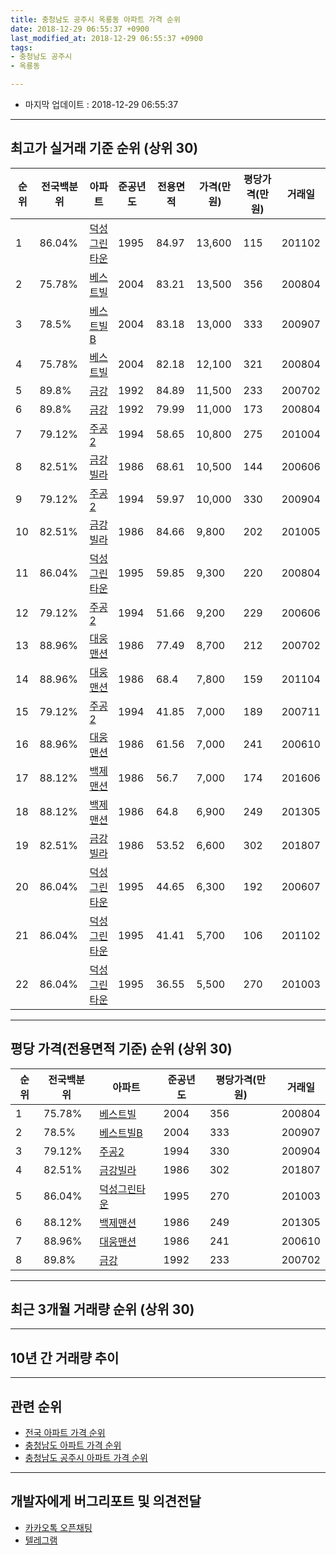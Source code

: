 ```yaml
---
title: 충청남도 공주시 옥룡동 아파트 가격 순위
date: 2018-12-29 06:55:37 +0900
last_modified_at: 2018-12-29 06:55:37 +0900
tags:
- 충청남도 공주시
- 옥룡동

---
```


* 마지막 업데이트 : 2018-12-29 06:55:37

---

## 최고가 실거래 기준 순위 (상위 30)


|순위|전국백분위|아파트|준공년도|전용면적|가격(만원)|평당가격(만원)|거래일|
|---|---|---|---|---|---|---|---|
|1|86.04%|[덕성그린타운](https://search.naver.com/search.naver?query=%EC%B6%A9%EC%B2%AD%EB%82%A8%EB%8F%84+%EA%B3%B5%EC%A3%BC%EC%8B%9C+%EC%98%A5%EB%A3%A1%EB%8F%99+%EB%8D%95%EC%84%B1%EA%B7%B8%EB%A6%B0%ED%83%80%EC%9A%B4)|1995|84.97|13,600|115|201102|
|2|75.78%|[베스트빌](https://search.naver.com/search.naver?query=%EC%B6%A9%EC%B2%AD%EB%82%A8%EB%8F%84+%EA%B3%B5%EC%A3%BC%EC%8B%9C+%EC%98%A5%EB%A3%A1%EB%8F%99+%EB%B2%A0%EC%8A%A4%ED%8A%B8%EB%B9%8C)|2004|83.21|13,500|356|200804|
|3|78.5%|[베스트빌B](https://search.naver.com/search.naver?query=%EC%B6%A9%EC%B2%AD%EB%82%A8%EB%8F%84+%EA%B3%B5%EC%A3%BC%EC%8B%9C+%EC%98%A5%EB%A3%A1%EB%8F%99+%EB%B2%A0%EC%8A%A4%ED%8A%B8%EB%B9%8CB)|2004|83.18|13,000|333|200907|
|4|75.78%|[베스트빌](https://search.naver.com/search.naver?query=%EC%B6%A9%EC%B2%AD%EB%82%A8%EB%8F%84+%EA%B3%B5%EC%A3%BC%EC%8B%9C+%EC%98%A5%EB%A3%A1%EB%8F%99+%EB%B2%A0%EC%8A%A4%ED%8A%B8%EB%B9%8C)|2004|82.18|12,100|321|200804|
|5|89.8%|[금강](https://search.naver.com/search.naver?query=%EC%B6%A9%EC%B2%AD%EB%82%A8%EB%8F%84+%EA%B3%B5%EC%A3%BC%EC%8B%9C+%EC%98%A5%EB%A3%A1%EB%8F%99+%EA%B8%88%EA%B0%95)|1992|84.89|11,500|233|200702|
|6|89.8%|[금강](https://search.naver.com/search.naver?query=%EC%B6%A9%EC%B2%AD%EB%82%A8%EB%8F%84+%EA%B3%B5%EC%A3%BC%EC%8B%9C+%EC%98%A5%EB%A3%A1%EB%8F%99+%EA%B8%88%EA%B0%95)|1992|79.99|11,000|173|200804|
|7|79.12%|[주공2](https://search.naver.com/search.naver?query=%EC%B6%A9%EC%B2%AD%EB%82%A8%EB%8F%84+%EA%B3%B5%EC%A3%BC%EC%8B%9C+%EC%98%A5%EB%A3%A1%EB%8F%99+%EC%A3%BC%EA%B3%B52)|1994|58.65|10,800|275|201004|
|8|82.51%|[금강빌라](https://search.naver.com/search.naver?query=%EC%B6%A9%EC%B2%AD%EB%82%A8%EB%8F%84+%EA%B3%B5%EC%A3%BC%EC%8B%9C+%EC%98%A5%EB%A3%A1%EB%8F%99+%EA%B8%88%EA%B0%95%EB%B9%8C%EB%9D%BC)|1986|68.61|10,500|144|200606|
|9|79.12%|[주공2](https://search.naver.com/search.naver?query=%EC%B6%A9%EC%B2%AD%EB%82%A8%EB%8F%84+%EA%B3%B5%EC%A3%BC%EC%8B%9C+%EC%98%A5%EB%A3%A1%EB%8F%99+%EC%A3%BC%EA%B3%B52)|1994|59.97|10,000|330|200904|
|10|82.51%|[금강빌라](https://search.naver.com/search.naver?query=%EC%B6%A9%EC%B2%AD%EB%82%A8%EB%8F%84+%EA%B3%B5%EC%A3%BC%EC%8B%9C+%EC%98%A5%EB%A3%A1%EB%8F%99+%EA%B8%88%EA%B0%95%EB%B9%8C%EB%9D%BC)|1986|84.66|9,800|202|201005|
|11|86.04%|[덕성그린타운](https://search.naver.com/search.naver?query=%EC%B6%A9%EC%B2%AD%EB%82%A8%EB%8F%84+%EA%B3%B5%EC%A3%BC%EC%8B%9C+%EC%98%A5%EB%A3%A1%EB%8F%99+%EB%8D%95%EC%84%B1%EA%B7%B8%EB%A6%B0%ED%83%80%EC%9A%B4)|1995|59.85|9,300|220|200804|
|12|79.12%|[주공2](https://search.naver.com/search.naver?query=%EC%B6%A9%EC%B2%AD%EB%82%A8%EB%8F%84+%EA%B3%B5%EC%A3%BC%EC%8B%9C+%EC%98%A5%EB%A3%A1%EB%8F%99+%EC%A3%BC%EA%B3%B52)|1994|51.66|9,200|229|200606|
|13|88.96%|[대웅맨션](https://search.naver.com/search.naver?query=%EC%B6%A9%EC%B2%AD%EB%82%A8%EB%8F%84+%EA%B3%B5%EC%A3%BC%EC%8B%9C+%EC%98%A5%EB%A3%A1%EB%8F%99+%EB%8C%80%EC%9B%85%EB%A7%A8%EC%85%98)|1986|77.49|8,700|212|200702|
|14|88.96%|[대웅맨션](https://search.naver.com/search.naver?query=%EC%B6%A9%EC%B2%AD%EB%82%A8%EB%8F%84+%EA%B3%B5%EC%A3%BC%EC%8B%9C+%EC%98%A5%EB%A3%A1%EB%8F%99+%EB%8C%80%EC%9B%85%EB%A7%A8%EC%85%98)|1986|68.4|7,800|159|201104|
|15|79.12%|[주공2](https://search.naver.com/search.naver?query=%EC%B6%A9%EC%B2%AD%EB%82%A8%EB%8F%84+%EA%B3%B5%EC%A3%BC%EC%8B%9C+%EC%98%A5%EB%A3%A1%EB%8F%99+%EC%A3%BC%EA%B3%B52)|1994|41.85|7,000|189|200711|
|16|88.96%|[대웅맨션](https://search.naver.com/search.naver?query=%EC%B6%A9%EC%B2%AD%EB%82%A8%EB%8F%84+%EA%B3%B5%EC%A3%BC%EC%8B%9C+%EC%98%A5%EB%A3%A1%EB%8F%99+%EB%8C%80%EC%9B%85%EB%A7%A8%EC%85%98)|1986|61.56|7,000|241|200610|
|17|88.12%|[백제맨션](https://search.naver.com/search.naver?query=%EC%B6%A9%EC%B2%AD%EB%82%A8%EB%8F%84+%EA%B3%B5%EC%A3%BC%EC%8B%9C+%EC%98%A5%EB%A3%A1%EB%8F%99+%EB%B0%B1%EC%A0%9C%EB%A7%A8%EC%85%98)|1986|56.7|7,000|174|201606|
|18|88.12%|[백제맨션](https://search.naver.com/search.naver?query=%EC%B6%A9%EC%B2%AD%EB%82%A8%EB%8F%84+%EA%B3%B5%EC%A3%BC%EC%8B%9C+%EC%98%A5%EB%A3%A1%EB%8F%99+%EB%B0%B1%EC%A0%9C%EB%A7%A8%EC%85%98)|1986|64.8|6,900|249|201305|
|19|82.51%|[금강빌라](https://search.naver.com/search.naver?query=%EC%B6%A9%EC%B2%AD%EB%82%A8%EB%8F%84+%EA%B3%B5%EC%A3%BC%EC%8B%9C+%EC%98%A5%EB%A3%A1%EB%8F%99+%EA%B8%88%EA%B0%95%EB%B9%8C%EB%9D%BC)|1986|53.52|6,600|302|201807|
|20|86.04%|[덕성그린타운](https://search.naver.com/search.naver?query=%EC%B6%A9%EC%B2%AD%EB%82%A8%EB%8F%84+%EA%B3%B5%EC%A3%BC%EC%8B%9C+%EC%98%A5%EB%A3%A1%EB%8F%99+%EB%8D%95%EC%84%B1%EA%B7%B8%EB%A6%B0%ED%83%80%EC%9A%B4)|1995|44.65|6,300|192|200607|
|21|86.04%|[덕성그린타운](https://search.naver.com/search.naver?query=%EC%B6%A9%EC%B2%AD%EB%82%A8%EB%8F%84+%EA%B3%B5%EC%A3%BC%EC%8B%9C+%EC%98%A5%EB%A3%A1%EB%8F%99+%EB%8D%95%EC%84%B1%EA%B7%B8%EB%A6%B0%ED%83%80%EC%9A%B4)|1995|41.41|5,700|106|201102|
|22|86.04%|[덕성그린타운](https://search.naver.com/search.naver?query=%EC%B6%A9%EC%B2%AD%EB%82%A8%EB%8F%84+%EA%B3%B5%EC%A3%BC%EC%8B%9C+%EC%98%A5%EB%A3%A1%EB%8F%99+%EB%8D%95%EC%84%B1%EA%B7%B8%EB%A6%B0%ED%83%80%EC%9A%B4)|1995|36.55|5,500|270|201003|


---

## 평당 가격(전용면적 기준) 순위 (상위 30)


|순위|전국백분위|아파트|준공년도|평당가격(만원)|거래일|
|---|---|---|---|---|---|
|1|75.78%|[베스트빌](https://search.naver.com/search.naver?query=%EC%B6%A9%EC%B2%AD%EB%82%A8%EB%8F%84+%EA%B3%B5%EC%A3%BC%EC%8B%9C+%EC%98%A5%EB%A3%A1%EB%8F%99+%EB%B2%A0%EC%8A%A4%ED%8A%B8%EB%B9%8C)|2004|356|200804|
|2|78.5%|[베스트빌B](https://search.naver.com/search.naver?query=%EC%B6%A9%EC%B2%AD%EB%82%A8%EB%8F%84+%EA%B3%B5%EC%A3%BC%EC%8B%9C+%EC%98%A5%EB%A3%A1%EB%8F%99+%EB%B2%A0%EC%8A%A4%ED%8A%B8%EB%B9%8CB)|2004|333|200907|
|3|79.12%|[주공2](https://search.naver.com/search.naver?query=%EC%B6%A9%EC%B2%AD%EB%82%A8%EB%8F%84+%EA%B3%B5%EC%A3%BC%EC%8B%9C+%EC%98%A5%EB%A3%A1%EB%8F%99+%EC%A3%BC%EA%B3%B52)|1994|330|200904|
|4|82.51%|[금강빌라](https://search.naver.com/search.naver?query=%EC%B6%A9%EC%B2%AD%EB%82%A8%EB%8F%84+%EA%B3%B5%EC%A3%BC%EC%8B%9C+%EC%98%A5%EB%A3%A1%EB%8F%99+%EA%B8%88%EA%B0%95%EB%B9%8C%EB%9D%BC)|1986|302|201807|
|5|86.04%|[덕성그린타운](https://search.naver.com/search.naver?query=%EC%B6%A9%EC%B2%AD%EB%82%A8%EB%8F%84+%EA%B3%B5%EC%A3%BC%EC%8B%9C+%EC%98%A5%EB%A3%A1%EB%8F%99+%EB%8D%95%EC%84%B1%EA%B7%B8%EB%A6%B0%ED%83%80%EC%9A%B4)|1995|270|201003|
|6|88.12%|[백제맨션](https://search.naver.com/search.naver?query=%EC%B6%A9%EC%B2%AD%EB%82%A8%EB%8F%84+%EA%B3%B5%EC%A3%BC%EC%8B%9C+%EC%98%A5%EB%A3%A1%EB%8F%99+%EB%B0%B1%EC%A0%9C%EB%A7%A8%EC%85%98)|1986|249|201305|
|7|88.96%|[대웅맨션](https://search.naver.com/search.naver?query=%EC%B6%A9%EC%B2%AD%EB%82%A8%EB%8F%84+%EA%B3%B5%EC%A3%BC%EC%8B%9C+%EC%98%A5%EB%A3%A1%EB%8F%99+%EB%8C%80%EC%9B%85%EB%A7%A8%EC%85%98)|1986|241|200610|
|8|89.8%|[금강](https://search.naver.com/search.naver?query=%EC%B6%A9%EC%B2%AD%EB%82%A8%EB%8F%84+%EA%B3%B5%EC%A3%BC%EC%8B%9C+%EC%98%A5%EB%A3%A1%EB%8F%99+%EA%B8%88%EA%B0%95)|1992|233|200702|


---

## 최근 3개월 거래량 순위 (상위 30)


<div style="width:100%;">
    <canvas id="deal_count_ranking" height="250"></canvas>
</div>


<script>
new Chart(document.getElementById("deal_count_ranking"), {
    type: 'horizontalBar',
    data: {
        labels: ['주공2', '덕성그린타운', '대웅맨션', '금강빌라', '금강', '베스트빌'],
        datasets: [{
            label: '실거래 수',
            data: [12, 3, 1, 1, 1, 1],
            borderColor: "rgba(255, 0, 128, 1)",
            backgroundColor: "rgba(255, 0, 128, 0.5)",
            fill: false,
        }]
    },
    options: {
        responsive: true,
        title: {
            display: true,
            text: '최근 3개월 거래량 순위'
        },
        tooltips: {
            mode: 'index',
            intersect: false,
            callbacks: {
                title: function(tooltipItems, data) {
                    return "실거래 수:";
                },
                label: function(tooltipItem, data) {
                    return data.labels[tooltipItem.index] + ": " + tooltipItem.xLabel;
                }
            }
        },
        hover: {
            mode: 'nearest',
            intersect: true
        },
        scales: {
            xAxes: [{
                display: true,
                scaleLabel: {
                    display: true,
                    labelString: '실거래 수'
                },
                ticks: {
                    suggestedMin: 0,
                }
            }],
            yAxes: [{
                display: true,
                ticks: {
                    autoSkip: false,
                    callback: function(value, index, values) {
                        if (value.length > 15)
                            return value.substr(0, 13) + "...";
                        else
                            return value;
                    }
                },
                scaleLabel: {
                    display: false,
                }
            }]
        }
    }
});

</script>


---

## 10년 간 거래량 추이


<div style="width:100%;">
    <canvas id="deal_progress" height="250"></canvas>
</div>

<script>
new Chart(document.getElementById("deal_progress"), {
    type: 'line',
    data: {
        labels: ['200812','200901','200902','200903','200904','200905','200906','200907','200908','200909','200910','200911','200912','201001','201002','201003','201004','201005','201006','201007','201008','201009','201010','201011','201012','201101','201102','201103','201104','201105','201106','201107','201108','201109','201110','201111','201112','201201','201202','201203','201204','201205','201206','201207','201208','201209','201210','201211','201212','201301','201302','201303','201304','201305','201306','201307','201308','201309','201310','201311','201312','201401','201402','201403','201404','201405','201406','201407','201408','201409','201410','201411','201412','201501','201502','201503','201504','201505','201506','201507','201508','201509','201510','201511','201512','201601','201602','201603','201604','201605','201606','201607','201608','201609','201610','201611','201612','201701','201702','201703','201704','201705','201706','201707','201708','201709','201710','201711','201712','201801','201802','201803','201804','201805','201806','201807','201808','201809','201810','201811','201812'],
        datasets: [{
            label: '실거래 수',
            pointRadius: 1,
            data: [10, 4, 4, 6, 6, 9, 4, 10, 9, 6, 4, 5, 7, 7, 9, 7, 9, 10, 4, 4, 5, 8, 18, 11, 5, 17, 17, 10, 18, 8, 7, 9, 9, 8, 11, 16, 8, 3, 16, 14, 11, 7, 5, 11, 10, 8, 19, 12, 10, 10, 6, 9, 9, 8, 15, 12, 7, 5, 8, 9, 4, 13, 9, 9, 11, 7, 11, 2, 5, 7, 7, 7, 2, 8, 2, 7, 5, 5, 6, 6, 5, 7, 10, 2, 6, 3, 1, 11, 3, 10, 7, 7, 14, 11, 4, 3, 5, 4, 9, 9, 3, 3, 6, 5, 6, 3, 5, 6, 4, 5, 5, 8, 4, 3, 6, 4, 4, 1, 9, 6, 4],
            borderColor: "rgba(255, 201, 14, 1)",
            backgroundColor: "rgba(255, 201, 14, 0.5)",
            fill: true,
        }]
    },
    options: {
        responsive: true,
        title: {
            display: true,
            text: '10년간 거래량 추이'
        },
        tooltips: {
            mode: 'index',
            intersect: false,
        },
        hover: {
            mode: 'nearest',
            intersect: true
        },
        scales: {
            xAxes: [{
                display: true,
                scaleLabel: {
                    display: true,
                    labelString: '년/월'
                }
            }],
            yAxes: [{
                display: true,
                ticks: {
                    suggestedMin: 0,
                },
                scaleLabel: {
                    display: true,
                    labelString: '실거래 수'
                }
            }]
        }
    }
});

</script>


---

## 관련 순위

- [전국 아파트 가격 순위](https://inasie.github.io/apt-ranking/전국)
- [충청남도 아파트 가격 순위](https://inasie.github.io/apt-ranking/충청남도)
- [충청남도 공주시 아파트 가격 순위](https://inasie.github.io/apt-ranking/충청남도-공주시)


---

## 개발자에게 버그리포트 및 의견전달

- [카카오톡 오픈채팅](https://open.kakao.com/o/gLJUAP4)
- [텔레그램](https://t.me/inasie)

